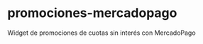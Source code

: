 promociones-mercadopago
=======================

Widget de promociones de cuotas sin interés con MercadoPago